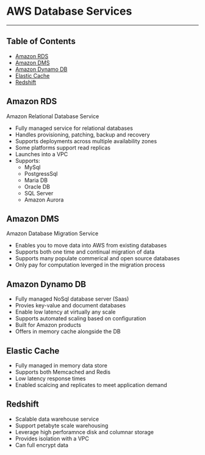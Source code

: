 # AWS Database Services

- - - -

## Table of Contents

* [Amazon RDS](https://github.com/Mr-Bally/DevNotes/blob/main/AWS/AwsContentAndNetworkDeliveryServices.md#amazon-rds)
* [Amazon DMS](https://github.com/Mr-Bally/DevNotes/blob/main/AWS/AwsContentAndNetworkDeliveryServices.md#amazon-dms)
* [Amazon Dynamo DB](https://github.com/Mr-Bally/DevNotes/blob/main/AWS/AwsContentAndNetworkDeliveryServices.md#amazon-dynam-db)
* [Elastic Cache](https://github.com/Mr-Bally/DevNotes/blob/main/AWS/AwsContentAndNetworkDeliveryServices.md#elastic-cache)
* [Redshift](https://github.com/Mr-Bally/DevNotes/blob/main/AWS/AwsContentAndNetworkDeliveryServices.md#redshift)

## Amazon RDS

Amazon Relational Database Service

* Fully managed service for relational databases
* Handles provisioning, patching, backup and recovery
* Supports deployments across multiple availability zones
* Some platforms support read replicas
* Launches into a VPC
* Supports:
  * MySql
  * PostgressSql
  * Maria DB
  * Oracle DB
  * SQL Server
  * Amazon Aurora

## Amazon DMS

Amazon Database Migration Service

* Enables you to move data into AWS from existing databases
* Supports both one time and continual migration of data
* Supports many populate commerical and open source databases
* Only pay for computation leverged in the migration process

## Amazon Dynamo DB

* Fully managed NoSql database server (Saas)
* Provies key-value and document databases
* Enable low latency at virtually any scale
* Supports automated scaling based on configuration
* Built for Amazon products
* Offers in memory cache alongside the DB

## Elastic Cache

* Fully managed in memory data store
* Supports both Memcached and Redis
* Low latency response times
* Enabled scalcing and replicates to meet application demand

## Redshift

* Scalable data warehouse service
* Support petabyte scale warehousing
* Leverage high perforamnce disk and columnar storage
* Provides isolation with a VPC
* Can full encrypt data
